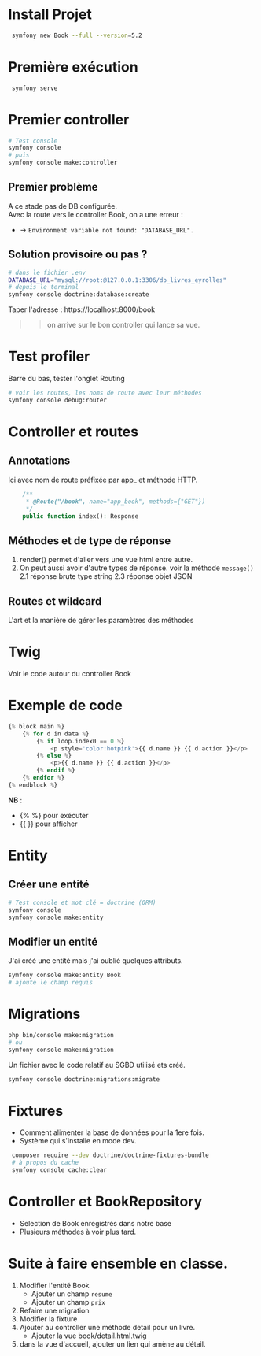 # Install Projet
```bash
 symfony new Book --full --version=5.2
```
# Première exécution
```bash
 symfony serve
```
# Premier controller
```bash
# Test console
symfony console
# puis
symfony console make:controller
```
## Premier problème
A ce stade pas de DB configurée.  
Avec la route vers le controller Book, on a une erreur : 
- -> `Environment variable not found: "DATABASE_URL".`
## Solution provisoire ou pas ?
```bash 
# dans le fichier .env
DATABASE_URL="mysql://root:@127.0.0.1:3306/db_livres_eyrolles"
# depuis le terminal
symfony console doctrine:database:create
```
Taper l'adresse :  https://localhost:8000/book
>> on arrive sur le bon controller qui lance sa vue.
# Test profiler
Barre du bas, tester l'onglet Routing
```bash
# voir les routes, les noms de route avec leur méthodes
symfony console debug:router
```
# Controller et routes
## Annotations
Ici avec nom de route préfixée par app_ et méthode HTTP.
```php
    /**
     * @Route("/book", name="app_book", methods={"GET"})
     */
    public function index(): Response
```
## Méthodes et de type de réponse
1. render() permet d'aller vers une vue html entre autre.
2. On peut aussi avoir d'autre types de réponse. voir la méthode `message()`
2.1 réponse brute type string
2.3 réponse objet JSON
## Routes et wildcard
L'art et la manière de gérer les paramètres des méthodes
#
# Twig
Voir le code autour du controller Book
# Exemple de code
```php
{% block main %}
    {% for d in data %}
        {% if loop.index0 == 0 %}
            <p style='color:hotpink'>{{ d.name }} {{ d.action }}</p>
        {% else %}
            <p>{{ d.name }} {{ d.action }}</p>
        {% endif %}
    {% endfor %}
{% endblock %}
```
__NB__ :  
- {%  %} pour exécuter
- {{  }} pour afficher
#
# Entity
## Créer une entité
```bash
# Test console et mot clé = doctrine (ORM)
symfony console
symfony console make:entity
```
## Modifier un entité
J'ai créé une entité mais j'ai oublié quelques attributs.
```bash
symfony console make:entity Book
# ajoute le champ requis
```
#
# Migrations
```bash
php bin/console make:migration
# ou
symfony console make:migration
```
Un fichier avec le code relatif au SGBD utilisé ets créé.
```bash
symfony console doctrine:migrations:migrate
```
#
# Fixtures
- Comment alimenter la base de données pour la 1ere fois.
- Système qui s'installe en mode dev.
```bash
 composer require --dev doctrine/doctrine-fixtures-bundle
 # à propos du cache
 symfony console cache:clear
 ```
 #
 # Controller et BookRepository
 - Selection de Book enregistrés dans notre base
 - Plusieurs méthodes à voir plus tard.

 # Suite à faire ensemble en classe.
 1. Modifier l'entité Book
    - Ajouter un champ `resume`
    - Ajouter un champ `prix`
 2. Refaire une migration
 3. Modifier la fixture
 4. Ajouter au controller une méthode detail pour un livre.
    - Ajouter la vue book/detail.html.twig  
 5. dans la vue d'accueil, ajouter un lien qui amène au détail.


